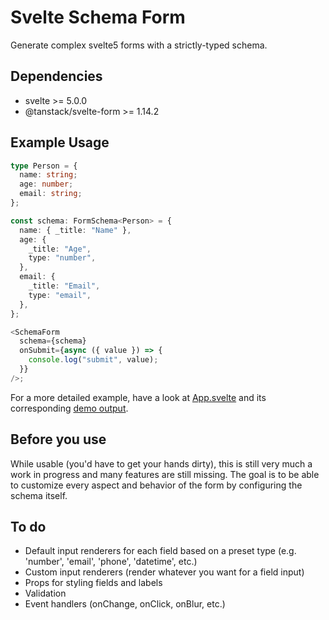 # Svelte Schema Form

Generate complex svelte5 forms with a strictly-typed schema.

## Dependencies

- svelte >= 5.0.0
- @tanstack/svelte-form >= 1.14.2

## Example Usage

```ts
type Person = {
  name: string;
  age: number;
  email: string;
};

const schema: FormSchema<Person> = {
  name: { _title: "Name" },
  age: {
    _title: "Age",
    type: "number",
  },
  email: {
    _title: "Email",
    type: "email",
  },
};

<SchemaForm
  schema={schema}
  onSubmit={async ({ value }) => {
    console.log("submit", value);
  }}
/>;
```

For a more detailed example, have a look at [App.svelte](/src/App.svelte) and its corresponding [demo output](https://warm-bunny-5f2bd8.netlify.app/).

## Before you use

While usable (you'd have to get your hands dirty), this is still very much a work in progress and many features are still missing. The goal is to be able to customize every aspect and behavior of the form by configuring the schema itself.

## To do
- Default input renderers for each field based on a preset type (e.g. 'number', 'email', 'phone', 'datetime', etc.) 
- Custom input renderers (render whatever you want for a field input)
- Props for styling fields and labels
- Validation
- Event handlers (onChange, onClick, onBlur, etc.)


